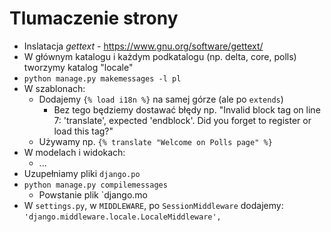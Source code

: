 Tlumaczenie strony
==================

- Inslatacja *gettext* - https://www.gnu.org/software/gettext/
- W głównym katalogu i każdym podkatalogu (np. delta, core, polls) tworzymy katalog "locale"
- `python manage.py makemessages -l pl`
- W szablonach:
  - Dodajemy `{% load i18n %}` na samej górze (ale po `extends`)
    - Bez tego będziemy dostawać błędy np. "Invalid block tag on line 7: 'translate', expected 'endblock'. Did you forget to register or load this tag?"
  - Używamy np. `{% translate "Welcome on Polls page" %}`
- W modelach i widokach:
  - ...
- Uzupełniamy pliki `django.po`
- `python manage.py compilemessages`
  - Powstanie plik `django.mo
- W `settings.py`, w `MIDDLEWARE`, po `SessionMiddleware` dodajemy:
  `'django.middleware.locale.LocaleMiddleware',`